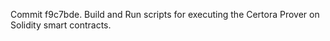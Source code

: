 Commit f9c7bde.                    Build and Run scripts for executing the Certora Prover on Solidity smart contracts.